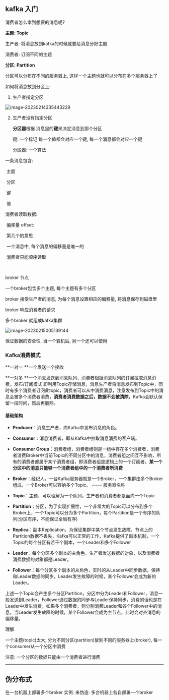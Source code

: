 ## kafka 入门

消费者怎么拿到想要的消息呢?

**主题: Topic**

生产者: 将消息放到kafka的时候就要给消息分好主题.

消费者: 订阅不同的主题







**分区: Partition**

分区可以分布在不同的服务器上, 这样一个主题也就可以分布在多个服务器上了



如何将消息放到分区上:

1. 生产者指定分区

![image-20230214235443229](C:\Users\86132\AppData\Roaming\Typora\typora-user-images\image-20230214235443229.png)

2. 生产者没有指定分区

   **分区器**根据 消息里的**键**来决定消息到那个分区

   

   键: 一个标记  每一个值都会对应一个键, 每一个消息都会对应一个键

   分区器: 一个算法





一条消息包含:

​	主题

​	分区

​	键

​	值





消费者读取数据:

​	偏移量 offset: 

​	第几个的意思

​	一个消息中, 每个消息的偏移量是唯一的

​	消费者只能顺序读取 

​		





broker 节点

一个broker包含多个主题, 每个主题有多个分区

broker 接受生产者的消息,  为每个消息设置相应的偏移量, 将消息保存到磁盘里

broker 响应消费者的请求



多个broker 就组成kafka集群

![image-20230215005139144](C:\Users\86132\AppData\Roaming\Typora\typora-user-images\image-20230215005139144.png)

保证数据的安全性, 当一个宕机后, 另一个还可以使用











### Kafka消费模式

**一对一 **一个发送一个接收

**一对多 **一个消息发送到消息队列，消费者根据消息队列的订阅拉取消息消费。发布/订阅模式 即利用Topic存储消息，消息生产者将消息发布到Topic中，同时有多个消费者订阅此topic，消费者可以从中消费消息，注意发布到Topic中的消息会被多个消费者消费，**消费者消费数据之后，数据不会被清除**，Kafka会默认保留一段时间，然后再删除。





#### 基础架构

- **Producer**：消息生产者，向Kafka中发布消息的角色。
- **Consumer**：消息消费者，即从Kafka中拉取消息消费的客户端。
- **Consumer Group**：消费者组，消费者组则是一组中存在多个消费者，消费者消费Broker中当前Topic的不同分区中的消息，消费者组之间互不影响，所有的消费者都属于某个消费者组，即消费者组是逻辑上的一个订阅者。**某一个分区中的消息只能够一个消费者组中的一个消费者所消费**
- **Broker**：经纪人，一台Kafka服务器就是一个Broker，一个集群由多个Broker组成，一个Broker可以容纳多个Topic。  ----- 服务器名称

- **Topic**：主题，可以理解为一个队列，生产者和消费者都是面向一个Topic

- **Partition**：分区，为了实现扩展性，一个非常大的Topic可以分布到多个Broker上，一个Topic可以分为多个Partition，每个Partition是一个有序的队列(分区有序，不能保证全局有序)

- **Replica**：副本Replication，为保证集群中某个节点发生故障，节点上的Partition数据不丢失，Kafka可以正常的工作，Kafka提供了副本机制，一个Topic的每个分区有若干个副本，一个Leader和多个Follower

- **Leader**：每个分区多个副本的主角色，生产者发送数据的对象，以及消费者消费数据的对象都是Leader。

- **Follower**：每个分区多个副本的从角色，实时的从Leader中同步数据，保持和Leader数据的同步，Leader发生故障的时候，某个Follower会成为新的Leader。

上述一个Topic会产生多个分区Partition，分区中分为Leader和Follower，消息一般发送到Leader，Follower通过数据的同步与Leader保持同步，消费的话也是在Leader中发生消费，如果多个消费者，则分别消费Leader和各个Follower中的消息，当Leader发生故障的时候，某个Follower会成为主节点，此时会对齐消息的偏移量。






理解

一个主题(topic)太大, 分为不同分区(partition)放到不同的服务器上(broker), 每一个consumer从一个分区中消费   

注意: 一个分区的数据只能由一个消费者进行消费







-------------------------

## 伪分布式

在一台机器上部署多个broker 实例. 来伪造: 多台机器上各自部署一个broker 

